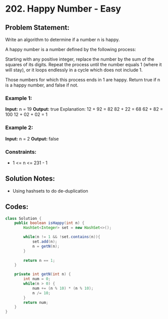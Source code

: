 # 202. Happy Number - Easy

## Problem Statement:

Write an algorithm to determine if a number n is happy.

A happy number is a number defined by the following process:

Starting with any positive integer, replace the number by the sum of the squares of its digits.
Repeat the process until the number equals 1 (where it will stay), or it loops endlessly in a cycle which does not include 1.

Those numbers for which this process ends in 1 are happy.
Return true if n is a happy number, and false if not.

### Example 1:

**Input:** n = 19
**Output:** true
Explanation:
12 + 92 = 82
82 + 22 = 68
62 + 82 = 100
12 + 02 + 02 = 1

### Example 2:

**Input:** n = 2
**Output:** false
 
### Constraints:

- 1 <= n <= 231 - 1

## Solution Notes:
- Using hashsets to do de-duplication

## Codes:

```Java
class Solution {
    public boolean isHappy(int n) {
        HashSet<Integer> set = new HashSet<>();

        while(n != 1 && !set.contains(n)){
            set.add(n);
            n = getN(n);
        }
        
        return n == 1;
    }

    private int getN(int n) {
        int num = 0;
        while(n > 0) {
            num += (n % 10) * (n % 10);
            n /= 10;
        }
        return num;
    }
}
```